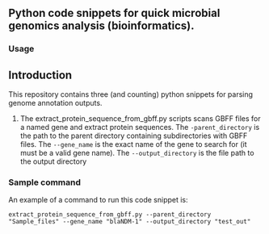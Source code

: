 ## Python code snippets for quick microbial genomics analysis (bioinformatics).
### Usage


## Introduction
This repository contains three (and counting) python snippets for parsing genome annotation outputs.  
1. The extract_protein_sequence_from_gbff.py scripts scans GBFF files for a named gene and extract protein sequences. The `-parent_directory` is the path to the parent directory containing subdirectories with GBFF files. The `--gene_name` is the exact name of the gene to search for (it must be a valid gene name). The `--output_directory` is the file path to the output directory

### Sample command
An example of a command to run this code snippet is:

```
extract_protein_sequence_from_gbff.py --parent_directory "Sample_files" --gene_name "blaNDM-1" --output_directory "test_out"
```
